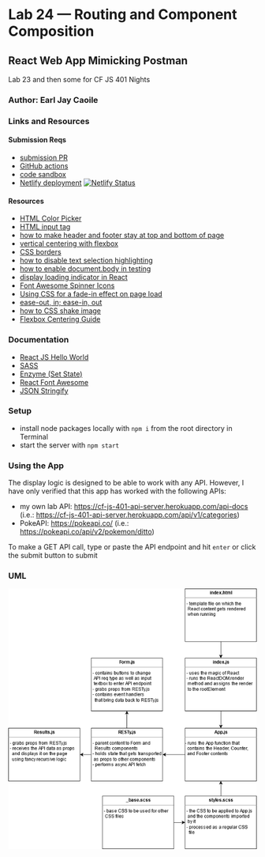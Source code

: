 # Lab 24 — Routing and Component Composition

## React Web App Mimicking Postman

Lab 23 and then some for CF JS 401 Nights

### Author: Earl Jay Caoile

### Links and Resources

#### Submission Reqs

- [submission PR](https://github.com/earljay-caoile-401-advanced-javascript/react-resty/pull/2)
- [GitHub actions](https://github.com/earljay-caoile-401-advanced-javascript/react-resty/actions)
- [code sandbox](https://codesandbox.io/s/github/earljay-caoile-401-advanced-javascript/react-resty/tree/lab-24)
- [Netlify deployment](https://youthful-liskov-6b361a.netlify.app/) [![Netlify Status](https://api.netlify.com/api/v1/badges/f110229a-7ce3-4c1c-8d74-3f0140f7a68d/deploy-status)](https://app.netlify.com/sites/youthful-liskov-6b361a/deploys)

#### Resources

- [HTML Color Picker](https://www.w3schools.com/colors/colors_picker.asp)
- [HTML input tag](https://www.w3schools.com/tags/tag_input.asp)
- [how to make header and footer stay at top and bottom of page](https://stackoverflow.com/questions/643879/css-to-make-html-page-footer-stay-at-bottom-of-the-page-with-a-minimum-height-b)
- [vertical centering with flexbox](https://philipwalton.github.io/solved-by-flexbox/demos/vertical-centering/)
- [CSS borders](https://www.w3schools.com/css/css_border.asp)
- [how to disable text selection highlighting](https://stackoverflow.com/questions/826782/how-to-disable-text-selection-highlighting)
- [how to enable document.body in testing](https://stackoverflow.com/questions/43694975/jest-enzyme-using-mount-document-getelementbyid-returns-null-on-componen)
- [display loading indicator in React](https://blog.stvmlbrn.com/2017/10/14/display-loading-indicator-in-react-during-ajax-requests.html)
- [Font Awesome Spinner Icons](https://www.w3schools.com/icons/fontawesome_icons_spinner.asp)
- [Using CSS for a fade-in effect on page load](https://stackoverflow.com/questions/11679567/using-css-for-a-fade-in-effect-on-page-load)
- [ease-out, in; ease-in, out](https://css-tricks.com/ease-out-in-ease-in-out/)
- [how to CSS shake image](https://www.w3schools.com/howto/howto_css_shake_image.asp)
- [Flexbox Centering Guide](https://onextrapixel.com/flexbox-centering-guide/)

### Documentation

- [React JS Hello World](https://reactjs.org/docs/hello-world.html)
- [SASS](https://sass-lang.com/)
- [Enzyme (Set State)](https://enzymejs.github.io/enzyme/docs/api/ReactWrapper/setState.html)
- [React Font Awesome](https://github.com/FortAwesome/react-fontawesome)
- [JSON Stringify](https://developer.mozilla.org/en-US/docs/Web/JavaScript/Reference/Global_Objects/JSON/stringify)

### Setup

- install node packages locally with `npm i` from the root directory in Terminal
- start the server with `npm start`

### Using the App

The display logic is designed to be able to work with any API. However, I have only verified that this app has worked with the following APIs:

- my own lab API: https://cf-js-401-api-server.herokuapp.com/api-docs (i.e.: https://cf-js-401-api-server.herokuapp.com/api/v1/categories)
- PokeAPI: https://pokeapi.co/ (i.e.: https://pokeapi.co/api/v2/pokemon/ditto)

To make a GET API call, type or paste the API endpoint and hit `enter` or click the submit button to submit

### UML

![UML Image](lab-24-uml.png "uml diagram")
